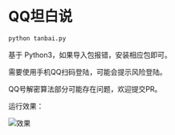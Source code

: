 # QQ坦白说

```python
python tanbai.py
```

基于 Python3，如果导入包报错，安装相应包即可。

需要使用手机QQ扫码登陆，可能会提示风险登陆。

QQ号解密算法部分可能存在问题，欢迎提交PR。

运行效果：

![效果](https://raw.githubusercontent.com/login926/QQ-tanbai/master/Screenshots/tanbai.png)

